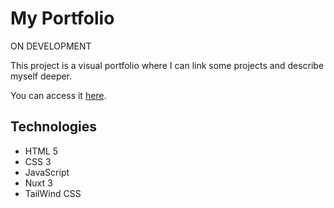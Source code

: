 # My Portfolio

ON DEVELOPMENT

This project is a visual portfolio where I can link some projects and describe myself deeper.

You can access it <a href="https://portfolio-eta-silk-10.vercel.app/" target="_blank">here</a>.

## Technologies

- HTML 5
- CSS 3
- JavaScript
- Nuxt 3
- TailWind CSS
